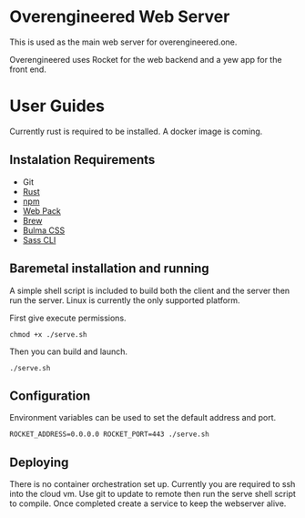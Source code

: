 # Overengineered Web Server

This is used as the main web server for overengineered.one.

Overengineered uses Rocket for the web backend and a yew app for the front end.

# User Guides

Currently rust is required to be installed. A docker image is coming.

## Instalation Requirements

* Git
* [Rust](https://www.rust-lang.org/tools/install) 
* [npm]()
* [Web Pack]()
* [Brew](https://brew.sh/)
* [Bulma CSS](https://bulma.io/documentation/customize/with-sass-cli/)
* [Sass CLI](https://sass-lang.com/install)

## Baremetal installation and running

A simple shell script is included to build both the client and the server then run the server.
Linux is currently the only supported platform.

First give execute permissions.

```
chmod +x ./serve.sh
```

Then you can build and launch.

```
./serve.sh
```

## Configuration

Environment variables can be used to set the default address and port.

```
ROCKET_ADDRESS=0.0.0.0 ROCKET_PORT=443 ./serve.sh
```

## Deploying

There is no container orchestration set up. Currently you are required to ssh into the cloud vm.
Use git to update to remote then run the serve shell script to compile. Once completed create a 
service to keep the webserver alive.

